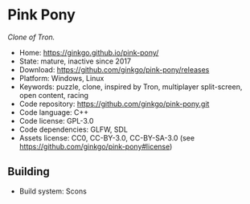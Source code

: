 # Pink Pony

_Clone of Tron._

- Home: https://ginkgo.github.io/pink-pony/
- State: mature, inactive since 2017
- Download: https://github.com/ginkgo/pink-pony/releases
- Platform: Windows, Linux
- Keywords: puzzle, clone, inspired by Tron, multiplayer split-screen, open content, racing
- Code repository: https://github.com/ginkgo/pink-pony.git
- Code language: C++
- Code license: GPL-3.0
- Code dependencies: GLFW, SDL
- Assets license: CC0, CC-BY-3.0, CC-BY-SA-3.0 (see https://github.com/ginkgo/pink-pony#license)

## Building

- Build system: Scons